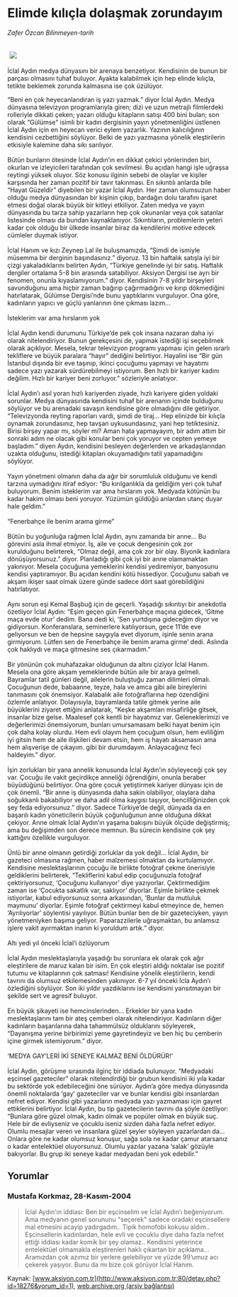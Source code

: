 # Elimde kılıçla dolaşmak zorundayım

*Zafer Özcan Bilinmeyen-tarih*

<div>
 <font>
  <img border="0" height="1" src="/web/20041215124000im_/http://www.aksiyon.com.tr/images/blank.gif"/>
 </font>
 <font class="content">
  <p>
   <img border="0" hspace="5" src="http://web.archive.org/web/20041215124000im_/http://www.aksiyon.com.tr/resim/520/32.jpg" vspace="5"/>
  </p>
 </font>
 <font class="content">
  İclal Aydın medya dünyasını bir arenaya benzetiyor. Kendisinin de bunun bir parçası olmasını tuhaf buluyor. Ayakta kalabilmek için hep elinde kılıçla, tetikte beklemek zorunda kalmasına ise çok üzülüyor.
 </font>
 <p>
  <font class="content">
   “Beni en çok heyecanlandıran iş yazı yazmak.” diyor İclal Aydın. Medya dünyasına televizyon programlarıyla giren; dizi ve uzun metrajlı filmlerdeki rolleriyle dikkati çeken; yazarı olduğu kitapların satışı 400 bini bulan; son olarak “Gülümse” isimli bir kadın dergisinin yayın yönetmenliğini üstlenen İclal Aydın için en heyecan verici eylem yazarlık. Yazının kalıcılığının kendisini cezbettiğini söylüyor. Belki de yazı yazmasına yönelik eleştirilerin etkisiyle kalemine daha sıkı sarılıyor.
   <br/>
   <br/>
   Bütün bunların ötesinde İclal Aydın’ın en dikkat çekici yönlerinden biri, okurları ve izleyicileri tarafından çok sevilmesi. Bu açıdan hangi işle uğraşsa reytingi yüksek oluyor. Söz konusu ilginin sebebi de olaylar ve kişiler karşısında her zaman pozitif bir tavır takınması. En sıkıntılı anlarda bile “Hayat Güzeldir” diyebilen bir yazar İclal Aydın. Her zaman olumsuzun haber olduğu medya dünyasından bir kişinin çıkıp, bardağın dolu tarafını işaret etmesi doğal olarak büyük bir kitleyi etkiliyor. Zaten medya ve yayın dünyasında bu tarza sahip yazarların hep çok okunanlar veya çok satanlar listesinde olması da bundan kaynaklanıyor. Sıkıntıların, problemlerin yeteri kadar çok olduğu bir ülkede insanlar biraz da kendilerini motive edecek cümleler duymak istiyor.
   <br/>
   <br/>
   İclal Hanım ve kızı Zeynep Lal ile buluşmamızda, “Şimdi de ismiyle müsemma bir derginin başındasınız.” diyoruz. 13 bin haftalık satışla iyi bir çizgi yakaladıklarını belirten Aydın, “Türkiye genelinde iyi bir satış. Haftalık dergiler ortalama 5-8 bin arasında satabiliyor. Aksiyon Dergisi ise ayrı bir fenomen, onunla kıyaslamıyorum.” diyor. Kendisinin 7-8 yıldır birşeyleri savunduğunu ama hiçbir zaman bağırıp çağırmadığını ve kırıp dökmediğini hatırlatarak, Gülümse Dergisi’nde bunu yaptıklarını vurguluyor. Ona göre, kadınların yapıcı ve güçlü yanlarının öne çıkması lazım...
   <br/>
   <br/>
   İsteklerim var ama hırslarım yok
   <br/>
   <br/>
   İclal Aydın kendi durumunu Türkiye’de pek çok insana nazaran daha iyi olarak nitelendiriyor. Bunun gerekçesini de, yapmak istediği işi seçebilmek olarak açıklıyor. Mesela, tekrar televizyon programı yapması için gelen ısrarlı tekliflere ve büyük paralara “hayır” dediğini belirtiyor. Hayalini ise “Bir gün İstanbul dışında bir eve taşınıp, ikinci çocuğumu yapmayı ve hayatımı sadece yazı yazarak sürdürebilmeyi istiyorum. Ben hızlı bir kariyer kadını değilim. Hızlı bir kariyer beni zorluyor.” sözleriyle anlatıyor.
   <br/>
   <br/>
   İclal Aydın’ı asıl yoran hızlı kariyerden ziyade, hızlı kariyere giden yoldaki sorunlar. Medya dünyasında kendisini tuhaf bir arenanın içinde bulduğunu söylüyor ve bu arenadaki savaşın kendisine göre olmadığını dile getiriyor. “Televizyonda reyting raporları vardı, şimdi de tiraj... Hep elinizde bir kılıçla oynamak zorundasınız, hep tavşan uykusundasınız, yani hep tetiktesiniz. Birisi birşey yapar mı, söyler mi? Aman hata yapmayayım, bir adım attım bir sonraki adım ne olacak gibi konular beni çok yoruyor ve cepten yemeye başladım.” diyen Aydın, kendisini besleyen değerlerden ve arkadaşlarından uzakta olduğunu, istediği kitapları okuyamadığını tatil yapamadığını söylüyor.
   <br/>
   <br/>
   Yayın yönetmeni olmanın daha da ağır bir sorumluluk olduğunu ve kendi tarzına uymadığını itiraf ediyor: “Bu kırılganlıkla da geldiğim yeri çok tuhaf buluyorum. Benim isteklerim var ama hırslarım yok. Medyada kötünün bu kadar hakim olması beni yoruyor. Yüzümün güldüğü anlardan utanç duyar hale geldim.”
   <br/>
   <br/>
   “Fenerbahçe ile benim arama girme”
   <br/>
   <br/>
   Bütün bu yoğunluğa rağmen İclal Aydın, aynı zamanda bir anne... Bu görevini asla ihmal etmiyor. İş, aile ve çocuk dengesinin çok zor kurulduğunu belirterek, “Olmaz değil, ama çok zor bir olay. Biyonik kadınlara dönüşüyorsunuz.” diyor. Planladığı gibi çok iyi bir anne olamamaktan yakınıyor. Mesela çocuğuna yemeklerini kendisi yediremiyor, banyosunu kendisi yaptıramıyor. Bu açıdan kendini kötü hissediyor. Çocuğunu sabah ve akşam ikişer saat olmak üzere günde sadece dört saat görebildiğini hatırlatıyor.
   <br/>
   <br/>
   Aynı sorun eşi Kemal Başbuğ için de geçerli. Yaşadığı sıkıntıyı bir anekdotla özetliyor İclal Aydın: “Eşim geçen gün Fenerbahçe maçına gidecek, ‘Gitme maça evde otur’ dedim. Bana dedi ki, ‘Sen yurtdışına gideceğim diyor ve gidiyorsun. Konferanslara, seminerlere katılıyorsun, gece 11’de eve geliyorsun ve ben de hepsine saygıyla evet diyorum, işinle senin arana girmiyorum. Lütfen sen de Fenerbahçe ile benim arama girme’ dedi. Aslında çok haklıydı ve maça gitmesine ses çıkarmadım.”
   <br/>
   <br/>
   Bir yönünün çok muhafazakar olduğunun da altını çiziyor İclal Hanım. Mesela ona göre akşam yemeklerinde bütün aile bir araya gelmeli. Bayramlar tatil günleri değil, ailelerin buluştuğu zaman dilimleri olmalı. Çocuğunun dede, babaanne, teyze, hala ve amca gibi aile bireylerini tanımasını çok önemsiyor. Kalabalık aile fotoğraflarına hep özendiğini özlemle anlatıyor. Dolayısıyla, bayramlarda tatile gitmek yerine aile büyüklerini ziyaret ettiğini anlatarak, “Keşke akşamları misafirliğe gitsek, insanlar bize gelse. Maalesef çok kentli bir hayatımız var. Geleneklerimizi ve değerlerimizi önemsiyorum, bunları umursamasam belki hayat benim için çok daha kolay olurdu. Hem evli olayım hem çocuğum olsun, hem evliliğim iyi gitsin hem de aile ilişkileri devam etsin, hem iş hayatı aksamasın ama hem alışverişe de çıkayım. gibi bir durumdayım. Anlayacağınız feci haldeyim.” diyor.
   <br/>
   <br/>
   İşin zorlukları bir yana annelik konusunda İclal Aydın’ın söyleyeceği çok şey var. Çocuğu ile vakit geçirdikçe anneliği öğrendiğini, onunla beraber büyüdüğünü belirtiyor. Ona göre çocuk yetiştirmek kariyer dünyası için de çok önemli. “Bir anne iş dünyasında daha sakin olabiliyor, olaylara daha soğukkanlı bakabiliyor ve daha adil olma kaygısı taşıyor, bencilliğinizden çok şey feda ediyorsunuz.” diyor. Sadece Türkiye’de değil, dünyada da en başarılı kadın yöneticilerin büyük çoğunluğunun anne olduğuna dikkat çekiyor. Anne olmak İclal Aydın’ın yaşama bakışını büyük ölçüde değiştirmiş; ama bu değişimden son derece memnun. Bu sürecin kendisine çok şey kattığını özellikle vurguluyor.
   <br/>
   <br/>
   Ünlü bir anne olmanın getirdiği zorluklar da yok değil... İclal Aydın, bir gazeteci olmasına rağmen, haber malzemesi olmaktan da kurtulamıyor. Kendisine meslektaşlarının çocuğu ile birlikte fotoğraf çekme önerisiyle geldiklerini belirterek, “Tekliflerini kabul edip çocuğunuzla fotoğraf çektiriyorsunuz, ‘Çocuğunu kullanıyor’ diye yazıyorlar. Çektirmediğim zaman ise ‘Çocukta sakatlık var, saklıyor’ diyorlar. Eşimle birlikte çekmek istiyorlar, kabul ediyorsunuz sonra arkasından, ‘Bunlar da mutluluk maymunu’ diyorlar. Eşimle fotoğraf çektirmeyi kabul etmeyince de, hemen ‘Ayrılıyorlar’ söylentisi yayılıyor. Bütün bunlar ben de bir gazeteciyken, yayın yönetmeniyken başıma geliyor. Paparazzilerle uğraşmaktan, bu anlamsız işlere vakit ayırmaktan inanın ki yoruldum artık.” diyor.
   <br/>
   <br/>
   Altı yedi yıl önceki İclal’i özlüyorum
   <br/>
   <br/>
   İclal Aydın meslektaşlarıyla yaşadığı bu sorunlara ek olarak çok ağır eleştirilere de maruz kalan bir isim. En çok eleştiri aldığı noktalar ise pozitif tutumu ve kitaplarının çok satması! Kendisine yönelik eleştirilerin, kendi tavrını da olumsuz etkilemesinden yakınıyor. 6-7 yıl önceki İcla Aydın’ı özlediğini söylüyor. Son iki yıldır yazdıklarını ise kendisini yansıtmayan bir şekilde sert ve agresif buluyor.
   <br/>
   <br/>
   En büyük şikayeti ise hemcinslerinden... Erkekler bir yana kadın meslektaşlarını tam bir ateş çemberi olarak nitelendiriyor. Kadınların diğer kadınların başarılarına daha tahammülsüz olduklarını söyleyerek, “Dayanışma yerine birbirimizi yeme gayretindeyiz ve ben hiç bu çemberin içine girmek istemiyorum.” diyor.
   <br/>
   <br/>
   ‘MEDYA GAY’LERİ İKİ SENEYE KALMAZ BENİ ÖLDÜRÜR!’
   <br/>
   <br/>
   İclal Aydın, görüşme sırasında ilginç bir iddiada bulunuyor. “Medyadaki eşcinsel gazeteciler” olarak nitelendirdiği bir grubun kendisini iki yıla kadar bu sektörde yok edebileceğini öne sürüyor. Aydın’a göre medya dünyasında önemli noktalarda ‘gay’ gazeteciler var ve bunlar kendisi gibi insanlardan nefret ediyor. Kendisi gibi yazarların medyada yazı yazmaması için gayret ettiklerini belirtiyor. İclal Aydın, bu tip gazetecilerin tavrını da şöyle özetliyor: “Bunlara göre güzel olmak, kadın olmak ve popüler olmak en büyük suç. Hele bir de evliyseniz ve çocuklu iseniz sizden daha fazla nefret ediyor. Olumlu mesajlar veren ve insanlara güzel şeyler söyleyen yazarlardan da... Onlara göre ne kadar olumsuz konuşur, sağa sola ne kadar çamur atarsanız o kadar entelektüel oluyorsunuz. Olumlu yazılar yazana ‘salak’ gözüyle bakıyorlar. Bu grup  iki seneye kadar medyadan beni yok edebilir.”
   <br/>
  </font>
 </p>
</div>


## Yorumlar

### Mustafa Korkmaz, 28-Kasım-2004
> İclal Aydın'ın iddiası: 
> Ben bir eşcinselim ve İclal Aydın’ı beğeniyorum. Ama medyanın genel sorununu "seçerek" sadece oradaki eşcinsellere mal etmesini acayip yadırgadım.. Tipik homofobi kokusu aldım.. Eşcinsellerin kadınlardan, hele evli ve çocuklu diye daha fazla nefret ettiği iddiası kadar komik bir şey olamaz.. Kendisini yeterince entelektüel olmamakla eleştirenleri haklı çıkartan bir açıklama... Aramızdan çok azımız bir yerlere gelebiliyor ve  yüzde  99’umuz acı çekerek yaşıyor. Bunu da mı bize çok görüyor İclal Hanım.

Kaynak: [www.aksiyon.com.tr](http://www.aksiyon.com.tr:80/detay.php?id=18276&yorum_id=1), [web.archive.org (arşiv bağlantısı)](http://web.archive.org/web/20041215124000/http://www.aksiyon.com.tr:80/detay.php?id=18276&yorum_id=1)
